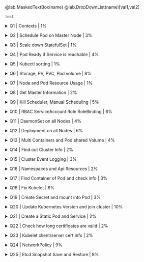 @lab.MaskedTextBox(name)
@lab.DropDownList(name)[val1,val2]
```PowerShell-linenums
test
  ```
<details><summary> Q1 | Contexts | 1% </summary><p>
  
  ![q1](../images/q1.png) </p> </details>

<details><summary> Q2 | Schedule Pod on Master Node | 3% </summary><p>

  ![q2a](../images/q2a.png) ![q2b](../images/q2b.png)</p> </details>

<details><summary> Q3 | Scale down StatefulSet | 1% </summary><p>

  ![q3](../images/q3.png) </p> </details>

<details><summary> Q4 | Pod Ready if Service is reachable | 4% </summary><p>

  ![q4a](../images/q4a.png) ![q4b](../images/q4b.png)</p> </details>

<details><summary> Q5 | Kubectl sorting | 1% </summary><p>

  ![q5](../images/q5.png) </p> </details>

<details><summary> Q6 | Storage, PV, PVC, Pod volume | 8% </summary><p>

  ![q6a](../images/q6a.png) ![q6b](../images/q6b.png)</p> </details>

<details><summary> Q7 | Node and Pod Resource Usage | 1% </summary><p>

  ![q7](../images/q7.png) </p> </details>

<details><summary> Q8 | Get Master Information | 2% </summary><p>

  ![q8a](../images/q8a.png) ![q8b](../images/q8b.png) </p> </details>

<details><summary> Q9 | Kill Scheduler, Manual Scheduling | 5% </summary><p>

  ![q9a](../images/q9a.png) ![q9b](../images/q9b.png) ![q9c](../images/q9c.png)</p> </details>

<details><summary> Q10 | RBAC ServiceAccount Role RoleBinding | 6% </summary><p>

  ![q10a](../images/q10a.png) ![q10b](../images/q10b.png)</p> </details>

<details><summary> Q11 | DaemonSet on all Nodes | 4% </summary><p>

  ![q11a](../images/q11a.png) ![q11b](../images/q11b.png)</p> </details>

<details><summary> Q12 | Deployment on all Nodes | 6% </summary><p>

  ![q12a](../images/q12a.png) ![q12b](../images/q12b.png) ![q12c](../images/q12c.png)</p> </details>

<details><summary> Q13 | Multi Containers and Pod shared Volume | 4% </summary><p>

  ![q13a](../images/q13a.png) ![q13b](../images/q13b.png)</p> </details>

<details><summary> Q14 | Find out Cluster Info | 2% </summary><p>

  ![q14a](../images/q14a.png) ![q14b](../images/q14b.png)</p> </details>

<details><summary> Q15 | Cluster Event Logging | 3% </summary><p>

  ![q15](../images/q15.png) </p> </details>

<details><summary> Q16 | Namespaces and Api Resources | 2% </summary><p>

  ![q16a](../images/q16a.png) ![q6b](../images/q16b.png)</p> </details>

<details><summary> Q17 | Find Container of Pod and check info | 3% </summary><p>

  ![q17a](../images/q17.png)</p> </details>

<details><summary> Q18 | Fix Kubelet | 8% </summary><p>

  ![q18a](../images/q18a.png) ![q18b](../images/q18b.png) </p> </details>

<details><summary> Q19 | Create Secret and mount into Pod | 3% </summary><p>

  ![q19a](../images/q19a.png) ![q19b](../images/q19b.png)</p> </details>

<details><summary> Q20 | Update Kubernetes Version and join cluster | 10% </summary><p>

  ![q20a](../images/q20a.png) ![q20b](../images/q20b.png) ![q20c](../images/q20c.png)</p> </details>

<details><summary> Q21 | Create a Static Pod and Service | 2% </summary><p>

  ![q21a](../images/q21a.png) ![q21b](../images/q21b.png)</p> </details>

<details><summary> Q22 | Check how long certificates are valid | 2% </summary><p>

  ![q22](../images/q22.png) </p> </details>

<details><summary> Q23 | Kubelet client/server cert info | 2% </summary><p>

  ![q23](../images/q23.png) </p> </details>

<details><summary> Q24 | NetworkPolicy | 9% </summary><p>

  ![q24a](../images/q24a.png) ![q24b](../images/q24b.png)</p> </details>

<details><summary> Q25 | Etcd Snapshot Save and Restore | 8% </summary><p>

  ![q25a](../images/q25a.png) ![q25b](../images/q25b.png) ![q25c](../images/q25c.png)</p> </details>
